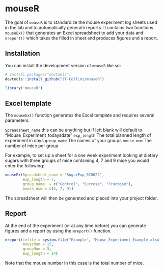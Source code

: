 
<!-- README.md is generated from README.Rmd. Please edit that file -->

# mouseR

<!-- badges: start -->
<!-- badges: end -->

The goal of `mouseR` is to standardize the mouse experiment log sheets
used in the lab and to automatically generate reports. It contains two
functions `mouseEx()` that generates an Excel spreadsheet to add your
data and `mreport()` which takes the filled in sheet and produces
figures and a report.

## Installation

You can install the development version of `mouseR` like so:

``` r
# install.packages("devtools")
devtools::install_github("JT-Collins/mouseR")

library('mouseR')
```

## Excel template

The `mouseEx()` function generates the Excel template and requires
several parameters:

`Spreadsheet_name` this can be anything but if left blank will default
to “Mouse_Experiment_todaysdate” `exp_length` The total planned length
of experiment in days `group_name` The names of your groups `mouse_num`
The number of mice per group

For example, to set up a sheet for a one week experiment looking at
dietary sugars with three groups of mice containing 4, 7 and 9 mice you
would enter the following:

``` r
mouseEx(Spreadsheet_name = "SugarExp_070622",
        exp_length = 7,
        group_name  = c("Control", "Sucrose", "Fructose"),
        mouse_num = c(4, 7, 9))
```

The spreadsheet will then be generated and placed into your project
folder.

## Report

At the end of the experiment (or at any time before) you can generate
figures and a report by using the `mreport()` function.

``` r
mreport(infile = system.file("Example", "Mouse_Experiment_Example.xlsx", package = "mouseR"),
        mouseNum = 15,
        groupNum = 3,
        exp_length = 14)
```

Note that the mouse number in this case is the total number of mice.
